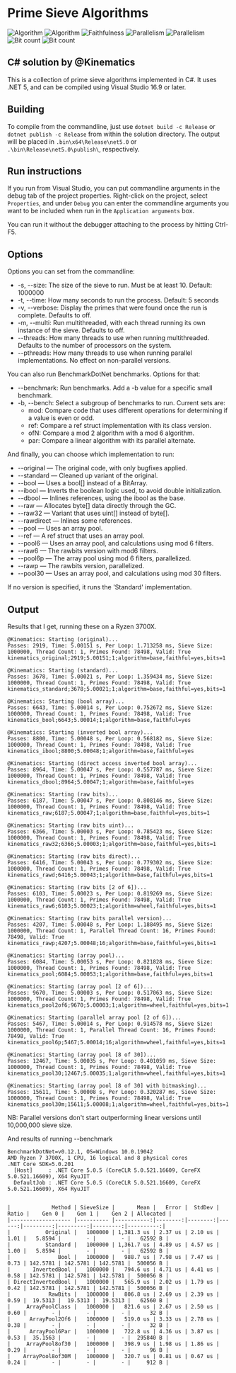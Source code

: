 # Prime Sieve Algorithms

![Algorithm](https://img.shields.io/badge/Algorithm-base-green)
![Algorithm](https://img.shields.io/badge/Algorithm-wheel-yellowgreen)
![Faithfulness](https://img.shields.io/badge/Faithful-yes-green)
![Parallelism](https://img.shields.io/badge/Parallel-no-green)
![Parallelism](https://img.shields.io/badge/Parallel-yes-green)
![Bit count](https://img.shields.io/badge/Bits-1-green)
![Bit count](https://img.shields.io/badge/Bits-unknown-yellowgreen)

## C# solution by @Kinematics

This is a collection of prime sieve algorithms implemented in C#.  It uses .NET 5, and can be compiled using Visual Studio 16.9 or later.

## Building

To compile from the commandline, just use `dotnet build -c Release` or `dotnet publish -c Release` from within the solution directory.  The output will be placed in `.bin\x64\Release\net5.0` or `.\bin\Release\net5.0\publish\`, respectively.

## Run instructions

If you run from Visual Studio, you can put commandline arguments in the debug tab of the project properties. Right-click on the project, select `Properties`, and under `Debug` you can enter the commandline arguments you want to be included when run in the `Application arguments` box.

You can run it without the debugger attaching to the process by hitting Ctrl-F5.

## Options

Options you can set from the commandline:

* -s, --size: The size of the sieve to run. Must be at least 10. Default: 1000000
* -t, --time: How many seconds to run the process. Default: 5 seconds
* -v, --verbose: Display the primes that were found once the run is complete. Defaults to off.
* -m, --multi: Run multithreaded, with each thread running its own instance of the sieve. Defaults to off.
* --threads: How many threads to use when running multithreaded. Defaults to the number of processors on the system.
* --pthreads: How many threads to use when running parallel implementations. No effect on non-parallel versions.

You can also run BenchmarkDotNet benchmarks.  Options for that:

* --benchmark: Run benchmarks.  Add a -b value for a specific small benchmark.
* -b, --bench: Select a subgroup of benchmarks to run. Current sets are:
    * mod: Compare code that uses different operations for determining if a value is even or odd.
    * ref: Compare a ref struct implementation with its class version.
    * ofN: Compare a mod 2 algorithm with a mod 6 algorithm.
    * par: Compare a linear algorithm with its parallel alternate.

And finally, you can choose which implementation to run:

* --original — The original code, with only bugfixes applied.
* --standard — Cleaned up variant of the original.
* --bool — Uses a bool[] instead of a BitArray.
* --ibool — Inverts the boolean logic used, to avoid double initialization.
* --dbool — Inlines references, using the ibool as the base.
* --raw — Allocates byte[] data directly through the GC.
* --raw32 — Variant that uses uint[] instead of byte[].
* --rawdirect — Inlines some references.
* --pool — Uses an array pool.
* --ref — A ref struct that uses an array pool.
* --pool6 — Uses an array pool, and calculations using mod 6 filters.
* --raw6 — The rawbits version with mod6 filters.
* --pool6p — The array pool using mod 6 filters, parallelized.
* --rawp — The rawbits version, parallelized.
* --pool30 — Uses an array pool, and calculations using mod 30 filters.

If no version is specified, it runs the 'Standard' implementation.


## Output

Results that I get, running these on a Ryzen 3700X.

```
@Kinematics: Starting (original)...
Passes: 2919, Time: 5.00151 s, Per Loop: 1.713258 ms, Sieve Size: 1000000, Thread Count: 1, Primes Found: 78498, Valid: True
kinematics_original;2919;5.00151;1;algorithm=base,faithful=yes,bits=1

@Kinematics: Starting (standard)...
Passes: 3678, Time: 5.00021 s, Per Loop: 1.359434 ms, Sieve Size: 1000000, Thread Count: 1, Primes Found: 78498, Valid: True
kinematics_standard;3678;5.00021;1;algorithm=base,faithful=yes,bits=1

@Kinematics: Starting (bool array)...
Passes: 6643, Time: 5.00014 s, Per Loop: 0.752672 ms, Sieve Size: 1000000, Thread Count: 1, Primes Found: 78498, Valid: True
kinematics_bool;6643;5.00014;1;algorithm=base,faithful=yes

@Kinematics: Starting (inverted bool array)...
Passes: 8800, Time: 5.00048 s, Per Loop: 0.568182 ms, Sieve Size: 1000000, Thread Count: 1, Primes Found: 78498, Valid: True
kinematics_ibool;8800;5.00048;1;algorithm=base,faithful=yes

@Kinematics: Starting (direct access inverted bool array)...
Passes: 8964, Time: 5.00047 s, Per Loop: 0.557787 ms, Sieve Size: 1000000, Thread Count: 1, Primes Found: 78498, Valid: True
kinematics_dbool;8964;5.00047;1;algorithm=base,faithful=yes

@Kinematics: Starting (raw bits)...
Passes: 6187, Time: 5.00047 s, Per Loop: 0.808146 ms, Sieve Size: 1000000, Thread Count: 1, Primes Found: 78498, Valid: True
kinematics_raw;6187;5.00047;1;algorithm=base,faithful=yes,bits=1

@Kinematics: Starting (raw bits uint)...
Passes: 6366, Time: 5.00003 s, Per Loop: 0.785423 ms, Sieve Size: 1000000, Thread Count: 1, Primes Found: 78498, Valid: True
kinematics_raw32;6366;5.00003;1;algorithm=base,faithful=yes,bits=1

@Kinematics: Starting (raw bits direct)...
Passes: 6416, Time: 5.00043 s, Per Loop: 0.779302 ms, Sieve Size: 1000000, Thread Count: 1, Primes Found: 78498, Valid: True
kinematics_rawd;6416;5.00043;1;algorithm=base,faithful=yes,bits=1

@Kinematics: Starting (raw bits [2 of 6])...
Passes: 6103, Time: 5.00023 s, Per Loop: 0.819269 ms, Sieve Size: 1000000, Thread Count: 1, Primes Found: 78498, Valid: True
kinematics_raw6;6103;5.00023;1;algorithm=wheel,faithful=yes,bits=1

@Kinematics: Starting (raw bits parallel version)...
Passes: 4207, Time: 5.00048 s, Per Loop: 1.188495 ms, Sieve Size: 1000000, Thread Count: 1, Parallel Thread Count: 16, Primes Found: 78498, Valid: True
kinematics_rawp;4207;5.00048;16;algorithm=base,faithful=yes,bits=1

@Kinematics: Starting (array pool)...
Passes: 6084, Time: 5.00053 s, Per Loop: 0.821828 ms, Sieve Size: 1000000, Thread Count: 1, Primes Found: 78498, Valid: True
kinematics_pool;6084;5.00053;1;algorithm=base,faithful=yes,bits=1

@Kinematics: Starting (array pool [2 of 6])...
Passes: 9670, Time: 5.00003 s, Per Loop: 0.517063 ms, Sieve Size: 1000000, Thread Count: 1, Primes Found: 78498, Valid: True
kinematics_pool2of6;9670;5.00003;1;algorithm=wheel,faithful=yes,bits=1

@Kinematics: Starting (parallel array pool [2 of 6])...
Passes: 5467, Time: 5.00014 s, Per Loop: 0.914578 ms, Sieve Size: 1000000, Thread Count: 1, Parallel Thread Count: 16, Primes Found: 78498, Valid: True
kinematics_pool6p;5467;5.00014;16;algorithm=wheel,faithful=yes,bits=1

@Kinematics: Starting (array pool [8 of 30])...
Passes: 12467, Time: 5.00035 s, Per Loop: 0.401059 ms, Sieve Size: 1000000, Thread Count: 1, Primes Found: 78498, Valid: True
kinematics_pool30;12467;5.00035;1;algorithm=wheel,faithful=yes,bits=1

@Kinematics: Starting (array pool [8 of 30] with bitmasking)...
Passes: 15611, Time: 5.00008 s, Per Loop: 0.320287 ms, Sieve Size: 1000000, Thread Count: 1, Primes Found: 78498, Valid: True
kinematics_pool30m;15611;5.00008;1;algorithm=wheel,faithful=yes,bits=1
```

NB: Parallel versions don't start outperforming linear versions until 10,000,000 sieve size.


And results of running --benchmark

```
BenchmarkDotNet=v0.12.1, OS=Windows 10.0.19042
AMD Ryzen 7 3700X, 1 CPU, 16 logical and 8 physical cores
.NET Core SDK=5.0.201
  [Host]     : .NET Core 5.0.5 (CoreCLR 5.0.521.16609, CoreFX 5.0.521.16609), X64 RyuJIT
  DefaultJob : .NET Core 5.0.5 (CoreCLR 5.0.521.16609, CoreFX 5.0.521.16609), X64 RyuJIT


|             Method | SieveSize |       Mean |   Error |  StdDev | Ratio |    Gen 0 |    Gen 1 |    Gen 2 | Allocated |
|------------------- |---------- |-----------:|--------:|--------:|------:|---------:|---------:|---------:|----------:|
|           Original |   1000000 | 1,381.3 us | 2.37 us | 2.10 us |  1.01 |   5.8594 |        - |        - |   62592 B |
|           Standard |   1000000 | 1,361.7 us | 4.89 us | 4.57 us |  1.00 |   5.8594 |        - |        - |   62592 B |
|               Bool |   1000000 |   988.7 us | 7.98 us | 7.47 us |  0.73 | 142.5781 | 142.5781 | 142.5781 |  500056 B |
|       InvertedBool |   1000000 |   794.6 us | 4.71 us | 4.41 us |  0.58 | 142.5781 | 142.5781 | 142.5781 |  500056 B |
| DirectInvertedBool |   1000000 |   565.9 us | 2.02 us | 1.79 us |  0.42 | 142.5781 | 142.5781 | 142.5781 |  500056 B |
|            RawBits |   1000000 |   806.8 us | 2.69 us | 2.39 us |  0.59 |  19.5313 |  19.5313 |  19.5313 |   62560 B |
|     ArrayPoolClass |   1000000 |   821.6 us | 2.67 us | 2.50 us |  0.60 |        - |        - |        - |      32 B |
|      ArrayPool2Of6 |   1000000 |   519.0 us | 3.33 us | 2.78 us |  0.38 |        - |        - |        - |      32 B |
|      ArrayPool6Par |   1000000 |   722.8 us | 4.36 us | 3.87 us |  0.53 |  35.1563 |        - |        - |  295840 B |
|     ArrayPool8of30 |   1000000 |   398.9 us | 1.98 us | 1.86 us |  0.29 |        - |        - |        - |      96 B |
|    ArrayPool8of30M |   1000000 |   320.7 us | 0.81 us | 0.67 us |  0.24 |        - |        - |        - |     912 B |
```


